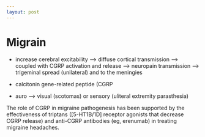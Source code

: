 ```yaml
---
layout: post
---
```



# Migrain


- increase cerebral excitability --> diffuse cortical transmission --> coupled with CGRP activation and release --> neuropain transmission --> trigeminal spread (unilateral) and to the meningies

- calcitonin gene-related peptide (CGRP


- auro --> visual (scotomas) or sensory (uliteral extremity parasthesia) 


The role of CGRP in migraine pathogenesis has been supported by the effectiveness of triptans ([5-HT1B/1D] receptor agonists that decrease CGRP release) and anti-CGRP antibodies (eg, erenumab) in treating migraine headaches.
